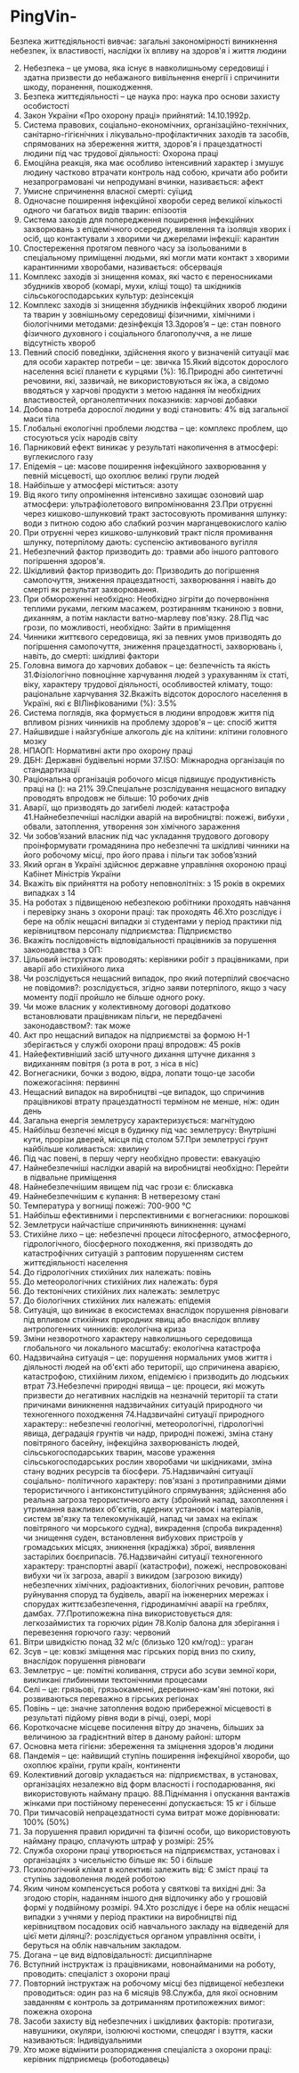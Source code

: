 # PingVin-
Безпека життєдіяльності вивчає: загальні закономірності виникнення
небезпек, їх властивості, наслідки їх впливу на здоров'я і життя людини

2. Небезпека – це умова, яка існує в навколишньому середовищі і здатна
призвести до небажаного вивільнення енергії і спричинити шкоду, поранення,
пошкодження.
3. Безпека життєдіяльності – це наука про: наука про основи захисту
особистості
4. Закон України «Про охорону праці» прийнятий: 14.10.1992р.
5. Система правових, соціально-економічних, організаційно-технічних,
санітарно-гігієнічних і лікувально-профілактичних заходів та засобів,
спрямованих на збереження життя, здоров'я і працездатності людини під
час трудової діяльності: Охорона праці
6. Емоційна реакція, яка має особливо інтенсивний характер і змушує
людину частково втрачати контроль над собою, кричати або робити
незапрограмовані чи непродумані вчинки, називається: афект
7. Умисне спричинення власної смерті: суїцид
8. Одночасне поширення інфекційної хвороби серед великої кількості
одного чи багатьох видів тварин: епізоотія
9. Система заходів для попередження поширення інфекційних захворювань
з епідемічного осередку, виявлення та ізоляція хворих і осіб, що
контактували з хворими чи джерелами інфекції: карантин
10. Спостереження протягом певного часу за ізольованими в спеціальному
приміщенні людьми, які могли мати контакт з хворими карантинними
хворобами, називається: обсервація
11. Комплекс заходів зі знищення комах, які часто є переносниками
збудників хвороб (комарі, мухи, кліщі тощо) та шкідників
сільськогосподарських культур: дезінсекція
12. Комплекс заходів зі знищення збудників інфекційних хвороб людини та
тварин у зовнішньому середовищі фізичними, хімічними і біологічними
методами: дезінфекція
13.Здоров’я – це: стан повного фізичного духовного і соціального
благополуччя, а не лише відсутність хвороб
14. Певний спосіб поведінки, здійснення якого у визначеній ситуації має
для особи характер потреби – це: звичка
15.Який відсоток дорослого населення всієї планети є курцями (%):
16.Природні або синтетичні речовини, які, зазвичай, не використовуються
як їжа, а свідомо вводяться у харчові продукти з метою надання їм
необхідних властивостей, органолептичних показників: харчові добавки
17. Добова потреба дорослої людини у воді становить: 4% від загальної маси
тіла
18. Глобальні екологічні проблеми людства – це: комплекс проблем, що
стосуються усіх народів світу
19. Парниковий ефект виникає у результаті накопичення в атмосфері:
вуглекислого газу
20. Епідемія – це: масове поширення інфекційного захворювання у певній
місцевості, що охоплює великі групи людей
21. Найбільше у атмосфері міститься: азоту
22. Від якого типу опромінення інтенсивно захищає озоновий шар
атмосфери: ультрафіолетового випромінювання
23.При отруєнні через кишково-шлунковий тракт застосовують
промивання шлунку: води з питною содою або слабкий розчин
марганцевокислого калію
24. При отруєнні через кишково-шлунковий тракт після промивання
шлунку, потерпілому дають: суспенсію активованого вугілля
25. Небезпечний фактор призводить до: травми або іншого раптового
погіршення здоров'я.
26. Шкідливий фактор призводить до: Призводить до погіршення
самопочуття, зниження працездатності, захворювання і навіть до смерті як
результат захворювання.
27. При обмороженні необхідно: Необхідно зігріти до почервоніння теплими
руками, легким масажем, розтиранням тканиною з вовни, диханням, а потім
накласти ватно-марлеву пов'язку.
28.Під час грози, по можливості, необхідно: Зайти в приміщення
29. Чинники життєвого середовища, які за певних умов призводять до
погіршення самопочуття, зниження працездатності, захворювань і, навіть,
до смерті: шкідливі фактори
30. Головна вимога до харчових добавок – це: безпечність та якість
31.Фізіологічно повноцінне харчування людей з урахуванням їх статі, віку,
характеру трудової діяльності, особливостей клімату, тощо: раціональне
харчування
32.Вкажіть відсоток дорослого населення в Україні, які є ВІЛінфікованими (%): 3.5%
33. Система поглядів, яка формується в людини впродовж життя під
впливом різних чинників на проблему здоров'я – це: спосіб життя
34. Найшвидше і найзгубніше алкоголь діє на клітини: клітини головного
мозку
35. НПАОП: Нормативні акти про охорону праці
36. ДБН: Державні будівельні норми
37.ISO: Міжнародна організація по стандартизації
38. Раціональна організація робочого місця підвищує продуктивність праці
на (): на 21%
39.Спеціальне розслідування нещасного випадку проводять впродовж не
більше: 10 робочих днів
40. Аварії, що призводять до загибелі людей: катастрофа
41.Найнебезпечніші наслідки аварій на виробництві: пожежі, вибухи ,
обвали, затоплення, утворення зон хімічного зараження
42. Чи зобов’язаний власник під час укладання трудового договору
проінформувати громадянина про небезпечні та шкідливі чинники на його
робочому місці, про його права і пільги так зобов’язний
43. Який орган в Україні здійснює державне управління охороною праці
Кабінет Міністрів України
44. Вкажіть вік прийняття на роботу неповнолітніх: з 15 років в окремих
випадках з 14
45. На роботах з підвищеною небезпекою робітники проходять навчання і
перевірку знань з охорони праці: так проходять
46.Хто розслідує і бере на облік нещасні випадки зі студентами у період
практики під керівництвом персоналу підприємства: Підприємство
47. Вкажіть послідовність відповідальності працівників за порушення
законодавства з ОП:
48. Цільовий інструктаж проводять: керівники робіт з працівниками, при
аварії або стихійного лиха
49. Чи розслідується нещасний випадок, про який потерпілий своєчасно не
повідомив?: розслідується, згідно заяви потерпілого, якщо з часу моменту
події пройшло не більше одного року.
50. Чи може власник у колективному договорі додатково встановлювати
працівникам пільги, не передбачені законодавством?: так може
51. Акт про нещасний випадок на підприємстві за формою Н-1 зберігається
у службі охорони праці впродовж: 45 років
52. Найефективніший засіб штучного дихання штучне дихання з видиханням
повітря (з рота в рот, з ніса в ніс)
53. Вогнегасники, бочки з водою, відра, лопати тощо-це засоби
пожежогасіння: первинні
54. Нещасний випадок на виробництві –це випадок, що спричинив
працівникові втрату працездатності терміном не менше, ніж: один день
55. Загальна енергія землетрусу характеризується: магнітудою
56. Найбільш безпечні місця в будинку під час землетрусу: Внутрішні кути,
прорізи дверей, місця під столом
57.При землетрусі ґрунт найбільше коливається: хвилину
58. Під час повені, в першу чергу необхідно провести: евакуацію
59. Найнебезпечніші наслідки аварій на виробництві необхідно: Перейти в
підвальне приміщення
60. Найнебезпечнішим явищем під час грози є: блискавка
61. Найнебезпечнішим є купання: В нетверезому стані
62. Температура у вогнищі пожежі: 700-900 °С
63. Найбільш ефективними і перспективними є вогнегасники: порошкові
64. Землетруси найчастіше спричиняють виникнення: цунамі
65. Стихійне лихо – це: небезпечні процеси літосферного, атмосферного,
гідрологічного, біосферного походження, які призводять до катастрофічних
ситуацій з раптовим порушенням систем життєдіяльності населення
66. До гідрологічних стихійних лих належать: повінь
67. До метеорологічних стихійних лих належать: буря
68. До тектонічних стихійних лих належать: землетрус
69. До біологічних стихійних лих належать: епідемія
70. Ситуація, що виникає в екосистемах внаслідок порушення рівноваги
під впливом стихійних природних явищ або внаслідок впливу
антропогенних чинників: екологічна криза
71. Зміни незворотного характеру навколишнього середовища глобального
чи локального масштабу: екологічна катастрофа
72. Надзвичайна ситуація – це: порушення нормальних умов життя і
діяльності людей на об'єкті або території, що спричинена аварією,
катастрофою, стихійним лихом, епідемією і призводить до людських втрат
73.Небезпечні природні явища – це: процеси, які можуть призвести до
негативних наслідків на незначній території та стати причинами виникнення
надзвичайних ситуацій природного чи техногенного походження
74.Надзвичайні ситуації природного характеру:: небезпечні геологічні,
метеорологічні, гідрологічні явища, деградація грунтів чи надр, природні
пожежі, зміна стану повітряного басейну, інфекційна захворюваність людей,
сільськогосподарських тварин, масове ураження сільськогосподарських рослин
хворобами чи шкідниками, зміна стану водних ресурсів та біосфери.
75.Надзвичайні ситуації соціально- політичного характеру: пов'язані з
протиправними діями терористичного і антиконституційного спрямування;
здійснення або реальна загроза терористичного акту (збройний напад,
захоплення і утримання важливих об'єктів, ядерних установок і матеріалів,
систем зв'язку та телекомунікацій, напад чи замах на екіпаж повітряного чи
морського судна), викрадення (спроба викрадення) чи знищення суден,
встановлення вибухових пристроїв у громадських місцях, зникнення (крадіжка)
зброї, виявлення застарілих боєприпасів.
76.Надзвичайні ситуації техногенного характеру: транспортні аварії
(катастрофи), пожежі, неспровоковані вибухи чи їх загроза, аварії з викидом
(загрозою викиду) небезпечних хімічних, радіоактивних, біологічних речовин,
раптове руйнування споруд та будівель, аварії на інженерних мережах і
спорудах життєзабезпечення, гідродинамічні аварії на греблях, дамбах.
77.Протипожежна піна використовується для: легкозаймистих та горючих
рідин
78.Колір балона для зберігання і перевезення горючого газу: червоний
79. Вітри швидкістю понад 32 м/с (близько 120 км/год):: ураган
80. Зсув – це: ковзкі зміщення мас гірських порід вниз по схилу, внаслідок
порушення рівноваги
81. Землетрус – це: помітні коливання, струси або зсуви земної кори, викликані
глибинними тектонічними процесами
82. Селі – це: грязьові, грязьокаменні, деревинно-кам'яні потоки, які
розвиваються переважно в гірських регіонах
83. Повінь – це: значне затоплення водою прибережної місцевості в результаті
підйому рівня води в річці, озері, морі
84. Короткочасне місцеве посилення вітру до значень, більших за
величиною за градієнтний вітер в даному районі: шторм
85. Основна мета гігієни: збереження та зміцнення здоров'я людини
86. Пандемія – це: найвищий ступінь поширення інфекційної хвороби, що
охоплює країни, групи країн, континенти
87. Колективний договір укладається на: підприємствах, в установах,
організаціях незалежно від форм власності і господарювання, які
використовують найману працю.
88.Піднімання і опускання вантажів жінками при постійному перенесенні
допускається: 15 кг і більше
89. При тимчасовій непрацездатності сума витрат може дорівнювати:
100% (50%)
90. За порушення правил юридичні та фізичні особи, що використовують
найману працю, сплачують штраф у розмірі: 25%
91. Служба охорони праці утворюється на підприємствах, установах і
організаціях з чисельністю більше як: 50 і більше
92. Психологічний клімат в колективі залежить від: Є зміст праці та ступінь
задоволення людей роботою
93. Яким чином компенсується робота у святкові та вихідні дні: За згодою
сторін, наданням іншого дня відпочинку або у грошовій формі у подвійному
розмірі.
94.Хто розслідує і бере на облік нещасні випадки з учнями у період
практики на виробництві під керівництвом посадових осіб навчального
закладу на відведеній для цієї мети ділянці?: розслідується органом
управління освіти, і беруться на облік навчальним закладом.
95. Догана – це вид відповідальності: дисциплінарне
96. Вступний інструктаж із працівниками, новонайманими на роботу,
проводить: спеціаліст з охорони праці
97. Повторний інструктаж на робочому місці без підвищеної небезпеки
проводиться: один раз на 6 місяців
98.Служба, для якої основним завданням є контроль за дотриманням
протипожежних вимог: пожежна охорона
99. Засоби захисту від небезпечних і шкідливих факторів: протигази,
навушники, окуляри, ізолюючі костюми, спецодяг і взуття, каски
називаються: Індивідуальними
100. Хто може відмінити розпорядження спеціаліста з охорони праці:
керівник підприємець (роботодавець)
